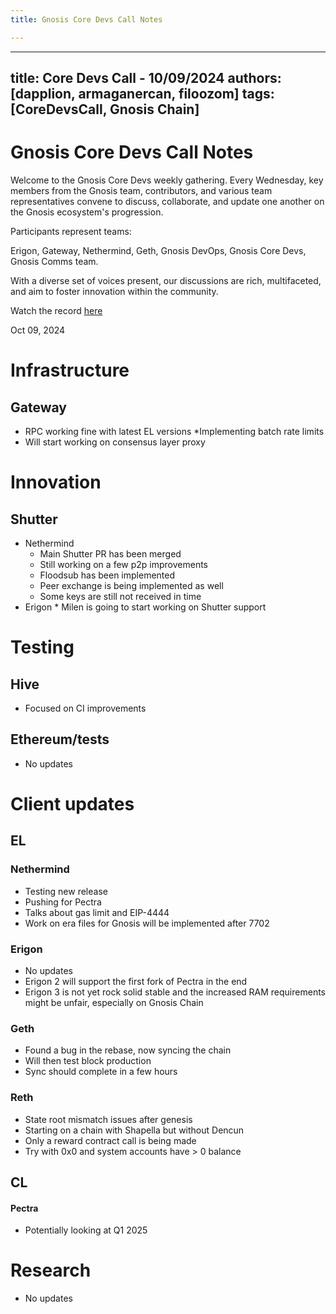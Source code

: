 ```yaml
---
title: Gnosis Core Devs Call Notes

---
```


---
title: Core Devs Call - 10/09/2024
authors: [dapplion, armaganercan, filoozom]
tags: [CoreDevsCall, Gnosis Chain]
---

# Gnosis Core Devs Call Notes

Welcome to the Gnosis Core Devs weekly gathering. Every Wednesday, key members from the Gnosis team, contributors, and various team representatives convene to discuss, collaborate, and update one another on the Gnosis ecosystem's progression.

Participants represent teams:

Erigon, Gateway, Nethermind, Geth, Gnosis DevOps, Gnosis Core Devs, Gnosis Comms team.

With a diverse set of voices present, our discussions are rich, multifaceted, and aim to foster innovation within the community.

Watch the record [here](https://youtu.be/fesJIYa9NhE)

Oct 09, 2024

# Infrastructure
## Gateway
* RPC working fine with latest EL versions
*Implementing batch rate limits
* Will start working on consensus layer proxy

# Innovation
## Shutter
   * Nethermind
        * Main Shutter PR has been merged
        * Still working on a few p2p improvements
        * Floodsub has been implemented
        * Peer exchange is being implemented as well
        * Some keys are still not received in time
  * Erigon
        * Milen is going to start working on Shutter support
# Testing
## Hive
 * Focused on CI improvements
## Ethereum/tests
* No updates
# Client updates
## EL
### Nethermind
* Testing new release
* Pushing for Pectra
* Talks about gas limit and EIP-4444
* Work on era files for Gnosis will be implemented after 7702
### Erigon
* No updates
* Erigon 2 will support the first fork of Pectra in the end
* Erigon 3 is not yet rock solid stable and the increased RAM requirements might be unfair, especially on Gnosis Chain
### Geth
* Found a bug in the rebase, now syncing the chain
* Will then test block production
* Sync should complete in a few hours
### Reth
* State root mismatch issues after genesis
* Starting on a chain with Shapella but without Dencun
* Only a reward contract call is being made
* Try with 0x0 and system accounts have > 0 balance
## CL
#### Pectra
* Potentially looking at Q1 2025
# Research
* No updates



















































